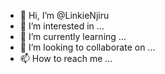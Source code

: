 - 👋 Hi, I’m @LinkieNjiru
- 👀 I’m interested in ...
- 🌱 I’m currently learning ...
- 💞️ I’m looking to collaborate on ...
- 📫 How to reach me ...

<!---
LinkieNjiru/LinkieNjiru is a ✨ special ✨ repository because its `README.md` (this file) appears on your GitHub profile.
You can click the Preview link to take a look at your changes.
--->
